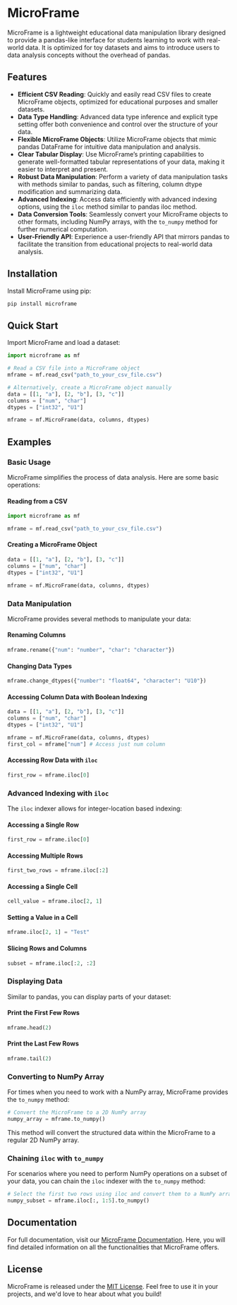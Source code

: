 
# MicroFrame

MicroFrame is a lightweight educational data manipulation library designed to provide a pandas-like interface for students learning to work with real-world data. It is optimized for toy datasets and aims to introduce users to data analysis concepts without the overhead of pandas.

## Features

- **Efficient CSV Reading**: Quickly and easily read CSV files to create MicroFrame objects, optimized for educational purposes and smaller datasets.
- **Data Type Handling**: Advanced data type inference and explicit type setting offer both convenience and control over the structure of your data.
- **Flexible MicroFrame Objects**: Utilize MicroFrame objects that mimic pandas DataFrame for intuitive data manipulation and analysis.
- **Clear Tabular Display**: Use MicroFrame’s printing capabilities to generate well-formatted tabular representations of your data, making it easier to interpret and present.
- **Robust Data Manipulation**: Perform a variety of data manipulation tasks with methods similar to pandas, such as filtering, column dtype modification and summarizing data.
- **Advanced Indexing**: Access data efficiently with advanced indexing options, using the `iloc` method similar to pandas iloc method.
- **Data Conversion Tools**: Seamlessly convert your MicroFrame objects to other formats, including NumPy arrays, with the `to_numpy` method for further numerical computation.
- **User-Friendly API**: Experience a user-friendly API that mirrors pandas to facilitate the transition from educational projects to real-world data analysis.


## Installation

Install MicroFrame using pip:

```bash
pip install microframe
```

## Quick Start

Import MicroFrame and load a dataset:

```python
import microframe as mf

# Read a CSV file into a MicroFrame object
mframe = mf.read_csv("path_to_your_csv_file.csv")

# Alternatively, create a MicroFrame object manually
data = [[1, "a"], [2, "b"], [3, "c"]]
columns = ["num", "char"]
dtypes = ["int32", "U1"]

mframe = mf.MicroFrame(data, columns, dtypes)
```

## Examples

### Basic Usage

MicroFrame simplifies the process of data analysis. Here are some basic operations:

#### Reading from a CSV

```python
import microframe as mf

mframe = mf.read_csv("path_to_your_csv_file.csv")
```

#### Creating a MicroFrame Object

```python
data = [[1, "a"], [2, "b"], [3, "c"]]
columns = ["num", "char"]
dtypes = ["int32", "U1"]

mframe = mf.MicroFrame(data, columns, dtypes)
```

### Data Manipulation

MicroFrame provides several methods to manipulate your data:

#### Renaming Columns

```python
mframe.rename({"num": "number", "char": "character"})
```

#### Changing Data Types

```python
mframe.change_dtypes({"number": "float64", "character": "U10"})
```

#### Accessing Column Data with Boolean Indexing

```python
data = [[1, "a"], [2, "b"], [3, "c"]]
columns = ["num", "char"]
dtypes = ["int32", "U1"]

mframe = mf.MicroFrame(data, columns, dtypes)
first_col = mframe["num"] # Access just num column
```
#### Accessing Row Data with `iloc`

```python
first_row = mframe.iloc[0]
```

### Advanced Indexing with `iloc`

The `iloc` indexer allows for integer-location based indexing:

#### Accessing a Single Row

```python
first_row = mframe.iloc[0]
```

#### Accessing Multiple Rows

```python
first_two_rows = mframe.iloc[:2]
```

#### Accessing a Single Cell

```python
cell_value = mframe.iloc[2, 1]
```

#### Setting a Value in a Cell

```python
mframe.iloc[2, 1] = "Test"
```

#### Slicing Rows and Columns

```python
subset = mframe.iloc[:2, :2]
```


### Displaying Data

Similar to pandas, you can display parts of your dataset:

#### Print the First Few Rows

```python
mframe.head(2)
```

#### Print the Last Few Rows

```python
mframe.tail(2)
```

### Converting to NumPy Array

For times when you need to work with a NumPy array, MicroFrame provides the `to_numpy` method:

```python
# Convert the MicroFrame to a 2D NumPy array
numpy_array = mframe.to_numpy()
```

This method will convert the structured data within the MicroFrame to a regular 2D NumPy array.

### Chaining `iloc` with `to_numpy`

For scenarios where you need to perform NumPy operations on a subset of your data, you can chain the `iloc` indexer with the `to_numpy` method:

```python
# Select the first two rows using iloc and convert them to a NumPy array
numpy_subset = mframe.iloc[:, 1:5].to_numpy()
```

## Documentation

For full documentation, visit our [MicroFrame Documentation](https://cmsolson75.github.io/MicroFrame/). Here, you will find detailed information on all the functionalities that MicroFrame offers.


## License

MicroFrame is released under the [MIT License](#). Feel free to use it in your projects, and we'd love to hear about what you build!
